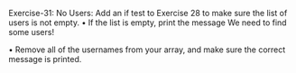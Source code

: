 Exercise-31: No Users:
Add an if test to Exercise 28 to make sure the list of users is not empty.
• If the list is empty, print the message We need to find some users!

• Remove all of the usernames from your array, and make sure the correct message is printed.